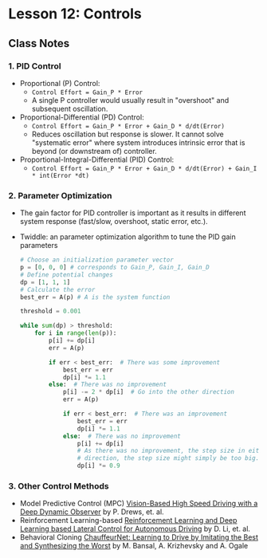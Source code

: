 # Lesson 12: Controls

## Class Notes

### 1. PID Control

- Proportional (P) Control: 
  - `Control Effort = Gain_P * Error`
  - A single P controller would usually result in "overshoot" and subsequent oscillation.
- Proportional-Differential (PD) Control:
  - `Control Effort = Gain_P * Error + Gain_D * d/dt(Error)`
  - Reduces oscillation but response is slower. It cannot solve "systematic error" where system introduces intrinsic error that is beyond (or downstream of) controller.
- Proportional-Integral-Differential (PID) Control:
  - `Control Effort = Gain_P * Error + Gain_D * d/dt(Error) + Gain_I * int(Error *dt)`


### 2. Parameter Optimization

- The gain factor for PID controller is important as it results in different system response (fast/slow, overshoot, static error, etc.).

- Twiddle: an parameter optimization algorithm to tune the PID gain parameters

  ```python
  # Choose an initialization parameter vector
  p = [0, 0, 0] # corresponds to Gain_P, Gain_I, Gain_D
  # Define potential changes
  dp = [1, 1, 1]
  # Calculate the error
  best_err = A(p) # A is the system function
  
  threshold = 0.001
  
  while sum(dp) > threshold:
      for i in range(len(p)):
          p[i] += dp[i]
          err = A(p)
  
          if err < best_err:  # There was some improvement
              best_err = err
              dp[i] *= 1.1
          else:  # There was no improvement
              p[i] -= 2 * dp[i]  # Go into the other direction
              err = A(p)
  
              if err < best_err:  # There was an improvement
                  best_err = err
                  dp[i] *= 1.1
              else:  # There was no improvement
                  p[i] += dp[i]
                  # As there was no improvement, the step size in either
                  # direction, the step size might simply be too big.
                  dp[i] *= 0.9
  ```

### 3. Other Control Methods

- Model Predictive Control (MPC)  [Vision-Based High Speed Driving with a Deep Dynamic Observer](https://arxiv.org/abs/1812.02071) by P. Drews, et. al.
- Reinforcement Learning-based [Reinforcement Learning and Deep Learning based Lateral Control for Autonomous Driving](https://arxiv.org/abs/1810.12778) by D. Li, et. al.
- Behavioral Cloning [ChauffeurNet: Learning to Drive by Imitating the Best and Synthesizing the Worst](https://arxiv.org/abs/1812.03079) by M. Bansal, A. Krizhevsky and A. Ogale

